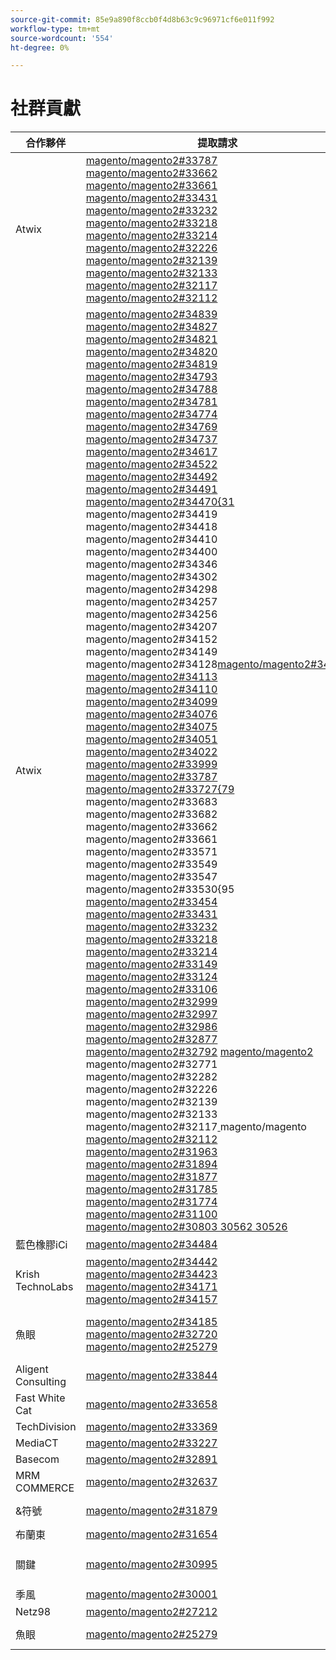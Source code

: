 ```yaml
---
source-git-commit: 85e9a890f8ccb0f4d8b63c9c96971cf6e011f992
workflow-type: tm+mt
source-wordcount: '554'
ht-degree: 0%

---
```

# 社群貢獻

| 合作夥伴 | 提取請求 | 相關的GitHub問題 |
| ------- | ------- | ------- |
| Atwix | [magento/magento2#33787](https://github.com/magento/magento2/pull/33787) [magento/magento2#33662](https://github.com/magento/magento2/pull/33662) [magento/magento2#33661](https://github.com/magento/magento2/pull/33661) [magento/magento2#33431](https://github.com/magento/magento2/pull/33431) [magento/magento2#33232](https://github.com/magento/magento2/pull/33232) [magento/magento2#33218](https://github.com/magento/magento2/pull/33218) [magento/magento2#33214](https://github.com/magento/magento2/pull/33214) [magento/magento2#32226](https://github.com/magento/magento2/pull/32226) [magento/magento2#32139](https://github.com/magento/magento2/pull/32139) [magento/magento2#32133](https://github.com/magento/magento2/pull/32133) [magento/magento2#32117](https://github.com/magento/magento2/pull/32117) [magento/magento2#32112](https://github.com/magento/magento2/pull/32112) | [magento/magento2#33689](https://github.com/magento/magento2/issues/33689) [magento/magento2#33635](https://github.com/magento/magento2/issues/33635) [magento/magento2#33556](https://github.com/magento/magento2/issues/33556) [magento/magento2#33806](https://github.com/magento/magento2/issues/33806) [magento/magento2#32381](https://github.com/magento/magento2/issues/32381) [magento/magento2#33786](https://github.com/magento/magento2/issues/33786) [magento/magento2#33785](https://github.com/magento/magento2/issues/33785) [magento/magento2#33784](https://github.com/magento/magento2/issues/33784) [magento/magento2#33775](https://github.com/magento/magento2/issues/33775) |
| Atwix | [magento/magento2#34839](https://github.com/magento/magento2/pull/34839) [magento/magento2#34827](https://github.com/magento/magento2/pull/34827) [magento/magento2#34821](https://github.com/magento/magento2/pull/34821) [magento/magento2#34820](https://github.com/magento/magento2/pull/34820) [magento/magento2#34819](https://github.com/magento/magento2/pull/34819) [magento/magento2#34793](https://github.com/magento/magento2/pull/34793) [magento/magento2#34788](https://github.com/magento/magento2/pull/34788) [magento/magento2#34781](https://github.com/magento/magento2/pull/34781) [magento/magento2#34774](https://github.com/magento/magento2/pull/34774) [magento/magento2#34769](https://github.com/magento/magento2/pull/34769) [magento/magento2#34737](https://github.com/magento/magento2/pull/34737) [magento/magento2#34617](https://github.com/magento/magento2/pull/34617) [magento/magento2#34522](https://github.com/magento/magento2/pull/34522) [magento/magento2#34492](https://github.com/magento/magento2/pull/34492) [magento/magento2#34491](https://github.com/magento/magento2/pull/34491) [magento/magento2#34470{31 ](https://github.com/magento/magento2/pull/34470)magento/magento2#34419[ ](https://github.com/magento/magento2/pull/34419)magento/magento2#34418[ ](https://github.com/magento/magento2/pull/34418)magento/magento2#34410[ ](https://github.com/magento/magento2/pull/34410)magento/magento2#34400[ ](https://github.com/magento/magento2/pull/34400)magento/magento2#34346[ ](https://github.com/magento/magento2/pull/34346)magento/magento2#34302[ ](https://github.com/magento/magento2/pull/34302)magento/magento2#34298[ ](https://github.com/magento/magento2/pull/34298)magento/magento2#34257[ ](https://github.com/magento/magento2/pull/34257)magento/magento2#34256[ ](https://github.com/magento/magento2/pull/34256)magento/magento2#34207[ ](https://github.com/magento/magento2/pull/34207)magento/magento2#34152[ ](https://github.com/magento/magento2/pull/34152)magento/magento2#34149[ ](https://github.com/magento/magento2/pull/34149)magento/magento2#34128[magento/magento2#34114](https://github.com/magento/magento2/pull/34128) [magento/magento2#34113](https://github.com/magento/magento2/pull/34114) [magento/magento2#34110](https://github.com/magento/magento2/pull/34113) [magento/magento2#34099](https://github.com/magento/magento2/pull/34110) [magento/magento2#34076](https://github.com/magento/magento2/pull/34099) [magento/magento2#34075](https://github.com/magento/magento2/pull/34076) [magento/magento2#34051](https://github.com/magento/magento2/pull/34075) [magento/magento2#34022](https://github.com/magento/magento2/pull/34051) [magento/magento2#33999](https://github.com/magento/magento2/pull/34022) [magento/magento2#33787](https://github.com/magento/magento2/pull/33999) [magento/magento2#33727{79 ](https://github.com/magento/magento2/pull/33787)magento/magento2#33683[ ](https://github.com/magento/magento2/pull/33727)magento/magento2#33682[ ](https://github.com/magento/magento2/pull/33683)magento/magento2#33662[ ](https://github.com/magento/magento2/pull/33682)magento/magento2#33661[ ](https://github.com/magento/magento2/pull/33662)magento/magento2#33571[ ](https://github.com/magento/magento2/pull/33661)magento/magento2#33549[ ](https://github.com/magento/magento2/pull/33571)magento/magento2#33547[ ](https://github.com/magento/magento2/pull/33549)magento/magento2#33530{95 [magento/magento2#33454](https://github.com/magento/magento2/pull/33547) [magento/magento2#33431](https://github.com/magento/magento2/pull/33530) [magento/magento2#33232](https://github.com/magento/magento2/pull/33454) [magento/magento2#33218](https://github.com/magento/magento2/pull/33431) [magento/magento2#33214](https://github.com/magento/magento2/pull/33232) [magento/magento2#33149](https://github.com/magento/magento2/pull/33218) [magento/magento2#33124](https://github.com/magento/magento2/pull/33214) [magento/magento2#33106](https://github.com/magento/magento2/pull/33149) [magento/magento2#32999](https://github.com/magento/magento2/pull/33124) [magento/magento2#32997](https://github.com/magento/magento2/pull/33106) [magento/magento2#32986](https://github.com/magento/magento2/pull/32999) [magento/magento2#32877](https://github.com/magento/magento2/pull/32997) [magento/magento2#32792](https://github.com/magento/magento2/pull/32986) [magento/magento2 ](https://github.com/magento/magento2/pull/32877)magento/magento2#32771[ ](https://github.com/magento/magento2/pull/32792)magento/magento2#32282[ ](https://github.com/magento/magento2/pull/32771)magento/magento2#32226[ ](https://github.com/magento/magento2/pull/32282)magento/magento2#32139[ ](https://github.com/magento/magento2/pull/32226)magento/magento2#32133[ ](https://github.com/magento/magento2/pull/32139)magento/magento2#32117[ ](https://github.com/magento/magento2/pull/32133)magento/magento [magento/magento2#32112](https://github.com/magento/magento2/pull/32117) [magento/magento2#31963](https://github.com/magento/magento2/pull/32112) [magento/magento2#31894](https://github.com/magento/magento2/pull/31963) [magento/magento2#31877](https://github.com/magento/magento2/pull/31894) [magento/magento2#31785](https://github.com/magento/magento2/pull/31877) [magento/magento2#31774](https://github.com/magento/magento2/pull/31785) [magento/magento2#31100](https://github.com/magento/magento2/pull/31774) [magento/magento2#30803 30562 30526](https://github.com/magento/magento2/pull/31100)[](https://github.com/magento/magento2/pull/30803)[](https://github.com/magento/magento2/pull/30562)[](https://github.com/magento/magento2/pull/30526) | [magento/magento2#34579](https://github.com/magento/magento2/issues/34579) [magento/magento2#34490](https://github.com/magento/magento2/issues/34490) [magento/magento2#34422](https://github.com/magento/magento2/issues/34422) [magento/magento2#34510](https://github.com/magento/magento2/issues/34510) [magento/magento2#34414](https://github.com/magento/magento2/issues/34414) [magento/magento2#34511](https://github.com/magento/magento2/issues/34511) [magento/magento2#34435](https://github.com/magento/magento2/issues/34435) [magento/magento2#34512](https://github.com/magento/magento2/issues/34512) [magento/magento2#34317](https://github.com/magento/magento2/issues/34317) [magento/magento2#32948](https://github.com/magento/magento2/issues/32948) [magento/magento2#26254](https://github.com/magento/magento2/issues/26254) [magento/magento2#34316](https://github.com/magento/magento2/issues/34316) [magento/magento2#34314](https://github.com/magento/magento2/issues/34314) [magento/magento2#34313](https://github.com/magento/magento2/issues/34313) [magento/magento2#34312](https://github.com/magento/magento2/issues/34312) [magento/magento2#34311{31 ](https://github.com/magento/magento2/issues/34311)magento/magento2#34315[ ](https://github.com/magento/magento2/issues/34315)magento/magento2#33747[ ](https://github.com/magento/magento2/issues/33747)magento/magento2#33589[ ](https://github.com/magento/magento2/issues/33589)magento/magento2#33689[ ](https://github.com/magento/magento2/issues/33689)magento/magento2#33531[ ](https://github.com/magento/magento2/issues/33531)magento/magento2#33635[ ](https://github.com/magento/magento2/issues/33635)magento/magento2#33556[ ](https://github.com/magento/magento2/issues/33556)magento/magento2#33806[ ](https://github.com/magento/magento2/issues/33806)magento/magento2#32615[ ](https://github.com/magento/magento2/issues/32615)magento/devdocs#9248[ ](https://github.com/magento/devdocs/issues/9248)magento/magento2#32991[ ](https://github.com/magento/magento2/issues/32991)magento/magento2#32821[ ](https://github.com/magento/magento2/issues/32821)magento/magento2#33788[ ](https://github.com/magento/magento2/issues/33788)magento/magento2#32381[ ](https://github.com/magento/magento2/issues/32381)magento/magento2#33786 [magento/magento2#33785](https://github.com/magento/magento2/issues/33786) [magento/magento2#33784](https://github.com/magento/magento2/issues/33785) [magento/magento2#33775](https://github.com/magento/magento2/issues/33784) [magento/magento2#33783](https://github.com/magento/magento2/issues/33775) [magento/magento2#30828](https://github.com/magento/magento2/issues/33783) [magento/magento2#33774 33773](https://github.com/magento/magento2/issues/30828)[](https://github.com/magento/magento2/issues/33774)[](https://github.com/magento/magento2/issues/33773) |
| 藍色橡膠iCi | [magento/magento2#34484](https://github.com/magento/magento2/pull/34484) |  |
| Krish TechnoLabs | [magento/magento2#34442](https://github.com/magento/magento2/pull/34442) [magento/magento2#34423](https://github.com/magento/magento2/pull/34423) [magento/magento2#34171](https://github.com/magento/magento2/pull/34171) [magento/magento2#34157](https://github.com/magento/magento2/pull/34157) |  |
| 魚眼 | [magento/magento2#34185](https://github.com/magento/magento2/pull/34185) [magento/magento2#32720](https://github.com/magento/magento2/pull/32720) [magento/magento2#25279](https://github.com/magento/magento2/pull/25279) | [magento/magento2#34513](https://github.com/magento/magento2/issues/34513) [magento/magento2#34356](https://github.com/magento/magento2/issues/34356) [magento/magento2#29647](https://github.com/magento/magento2/issues/29647) [magento/magento2#30241](https://github.com/magento/magento2/issues/30241) |
| Aligent Consulting | [magento/magento2#33844](https://github.com/magento/magento2/pull/33844) |  |
| Fast White Cat | [magento/magento2#33658](https://github.com/magento/magento2/pull/33658) | [magento/magento2#33839](https://github.com/magento/magento2/issues/33839) |
| TechDivision | [magento/magento2#33369](https://github.com/magento/magento2/pull/33369) | [magento/magento2#34451](https://github.com/magento/magento2/issues/34451) |
| MediaCT | [magento/magento2#33227](https://github.com/magento/magento2/pull/33227) | [magento/magento2#33984](https://github.com/magento/magento2/issues/33984) |
| Basecom | [magento/magento2#32891](https://github.com/magento/magento2/pull/32891) | [magento/magento2#32885](https://github.com/magento/magento2/issues/32885) |
| MRM COMMERCE | [magento/magento2#32637](https://github.com/magento/magento2/pull/32637) | [magento/magento2#32636](https://github.com/magento/magento2/issues/32636) |
| &amp;符號 | [magento/magento2#31879](https://github.com/magento/magento2/pull/31879) | [maritos/magento2-performance-fixes#4](https://github.com/maritos/magento2-performance-fixes/issues/4) |
| 布蘭東 | [magento/magento2#31654](https://github.com/magento/magento2/pull/31654) | [magento/magento2#30948](https://github.com/magento/magento2/issues/30948) |
| 關鍵 | [magento/magento2#30995](https://github.com/magento/magento2/pull/30995) | [magento/magento2#31019](https://github.com/magento/magento2/issues/31019) [magento/magento2#32625](https://github.com/magento/magento2/issues/32625) [magento/magento2#33696](https://github.com/magento/magento2/issues/33696) |
| 季風 | [magento/magento2#30001](https://github.com/magento/magento2/pull/30001) | [magento/magento-semver#50](https://github.com/magento/magento-semver/issues/50) |
| Netz98 | [magento/magento2#27212](https://github.com/magento/magento2/pull/27212) | [magento/magento2#29609](https://github.com/magento/magento2/issues/29609) |
| 魚眼 | [magento/magento2#25279](https://github.com/magento/magento2/pull/25279) | [magento/magento2#29647](https://github.com/magento/magento2/issues/29647) [magento/magento2#30241](https://github.com/magento/magento2/issues/30241) |
